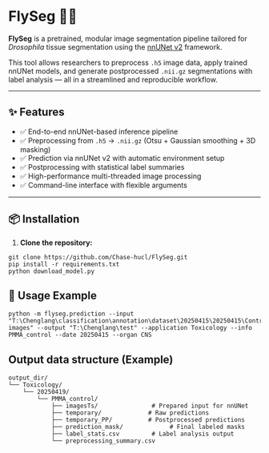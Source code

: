 # FlySeg 🧬🍃

**FlySeg** is a pretrained, modular image segmentation pipeline tailored for *Drosophila* tissue segmentation using the [nnUNet v2](https://github.com/MIC-DKFZ/nnUNet) framework.

This tool allows researchers to preprocess `.h5` image data, apply trained nnUNet models, and generate postprocessed `.nii.gz` segmentations with label analysis — all in a streamlined and reproducible workflow.

---

## ✨ Features

- ✅ End-to-end nnUNet-based inference pipeline
- ✅ Preprocessing from `.h5` → `.nii.gz` (Otsu + Gaussian smoothing + 3D masking)
- ✅ Prediction via nnUNet v2 with automatic environment setup
- ✅ Postprocessing with statistical label summaries
- ✅ High-performance multi-threaded image processing
- ✅ Command-line interface with flexible arguments

---

## 📦 Installation

1. **Clone the repository:**
```
git clone https://github.com/Chase-hucl/FlySeg.git
pip install -r requirements.txt
python download_model.py

```


## 🚀 Usage Example
```
python -m flyseg.prediction --input "T:\Chenglang\classification\annotation\dataset\20250415\20250415\Control\Good images" --output "T:\Chenglang\test" --application Toxicology --info PMMA_control --date 20250415 --organ CNS

```


## Output data structure (Example)

```text
output_dir/
└── Toxicology/
    └── 20250419/
        └── PMMA_control/
            ├── imagesTs/               # Prepared input for nnUNet
            ├── temporary/             # Raw predictions
            ├── temporary_PP/          # Postprocessed predictions
            ├── prediction_mask/             # Final labeled masks
            ├── label_stats.csv         # Label analysis output
            └── preprocessing_summary.csv

